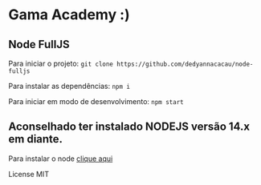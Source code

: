# Gama Academy :)

## Node FullJS

Para iniciar o projeto:
`git clone https://github.com/dedyannacacau/node-fulljs`

Para instalar as dependências:
`npm i`

Para iniciar em modo de desenvolvimento:
`npm start`

## Aconselhado ter instalado NODEJS versão 14.x em diante.

Para instalar o node [clique aqui](https://nodejs.org/en/)

License MIT
